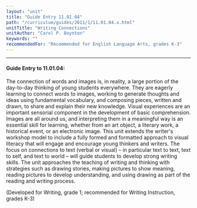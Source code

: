```yaml
---
layout: "unit"
title: "Guide Entry 11.01.04"
path: "/curriculum/guides/2011/1/11.01.04.x.html"
unitTitle: "Writing Connections"
unitAuthor: "Carol P. Boynton"
keywords: ""
recommendedFor: "Recommended for English Language Arts, grades K-3"
---
```

<body>
<hr/>
<h4>
Guide Entry to 11.01.04:
</h4>
<p>
The connection of words and images is, in reality, a large portion of the day-to-day thinking of young students everywhere. They are eagerly learning to connect words to images, working to generate thoughts and ideas using fundamental vocabulary, and composing pieces, written and drawn, to share and explain their new knowledge. Visual experiences are an important sensorial component in the development of basic comprehension. Images are all around us, and interpreting them in a meaningful way is an essential skill for learning, whether from an art object, a literary work, a historical event, or an electronic image. This unit extends the writer's workshop model to include a fully formed and formatted approach to visual literacy that will engage and encourage young thinkers and writers. The focus on connections to text (verbal or visual) – in particular text to text, text to self, and text to world – will guide students to develop strong writing skills. The unit approaches the teaching of writing and thinking with strategies such as drawing stories, making pictures to show meaning, reading pictures to develop understanding, and using drawing as part of the reading and writing process.
</p>
<p>
(Developed for Writing, grade 1; recommended for Writing Instruction, grades K-3)
</p>
</body>